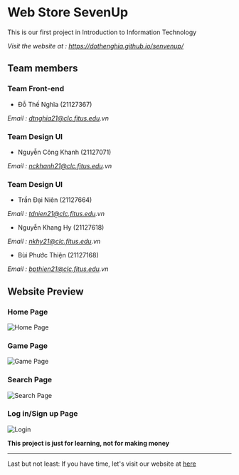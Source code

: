 # Web Store SevenUp

This is our first project in Introduction to Information Technology

_Visit the website at : https://dothenghia.github.io/senvenup/_


## Team members

### Team Front-end

- Đỗ Thế Nghĩa (21127367)

_Email : dtnghia21@clc.fitus.edu.vn_

### Team Design UI

- Nguyễn Công Khanh (21127071)

_Email : nckhanh21@clc.fitus.edu.vn_

### Team Design UI

- Trần Đại Niên (21127664)

_Email : tdnien21@clc.fitus.edu.vn_

- Nguyễn Khang Hy (21127618)

_Email : nkhy21@clc.fitus.edu.vn_

- Bùi Phước Thiện (21127168)

_Email : bpthien21@clc.fitus.edu.vn_

## Website Preview

### Home Page

![Home Page](https://user-images.githubusercontent.com/63101932/141608929-73dd2f34-2fe2-4b2f-bfcd-fc11f5b733c2.png)

### Game Page

![Game Page](https://user-images.githubusercontent.com/63101932/141609163-e30d6d1b-bad7-48fd-a22b-98b8869a969d.png)

### Search Page

![Search Page](https://user-images.githubusercontent.com/63101932/141609175-672e241c-27c7-4e11-a885-ed932f87ed88.png)

### Log in/Sign up Page

![Login](https://user-images.githubusercontent.com/63101932/141609203-00ca9382-28b2-4d61-b737-3d6c852d9c32.png)


**This project is just for learning, not for making money**

---

Last but not least: If you have time, let's visit our website at [here](https://dothenghia.github.io/senvenup/)

